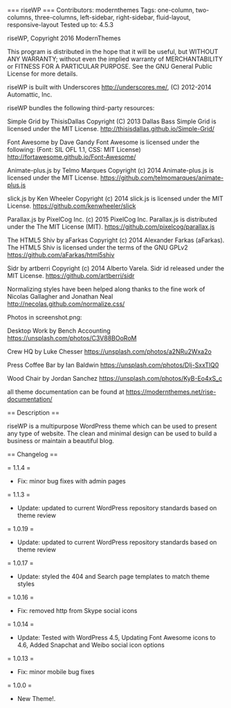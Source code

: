 === riseWP ===
Contributors: modernthemes
Tags: one-column, two-columns, three-columns, left-sidebar, right-sidebar, fluid-layout, responsive-layout
Tested up to: 4.5.3

riseWP, Copyright 2016 ModernThemes

This program is distributed in the hope that it will be useful,
but WITHOUT ANY WARRANTY; without even the implied warranty of
MERCHANTABILITY or FITNESS FOR A PARTICULAR PURPOSE.  See the
GNU General Public License for more details.

riseWP is built with Underscores http://underscores.me/, (C) 2012-2014 Automattic, Inc.

riseWP bundles the following third-party resources: 

Simple Grid by ThisisDallas Copyright (C) 2013 Dallas Bass
Simple Grid is licensed under the MIT License.
http://thisisdallas.github.io/Simple-Grid/

Font Awesome by Dave Gandy
Font Awesome is licensed under the following: (Font: SIL OFL 1.1, CSS: MIT License)
http://fortawesome.github.io/Font-Awesome/

Animate-plus.js by Telmo Marques Copyright (c) 2014
Animate-plus.js is licensed under the MIT License.
https://github.com/telmomarques/animate-plus.js

slick.js by Ken Wheeler Copyright (c) 2014
slick.js is licensed under the MIT License.
https://github.com/kenwheeler/slick 

Parallax.js by PixelCog Inc. (c) 2015 PixelCog Inc.
Parallax.js is distributed under the The MIT License (MIT).
https://github.com/pixelcog/parallax.js

The HTML5 Shiv by aFarkas Copyright (c) 2014 Alexander Farkas (aFarkas).
The HTML5 Shiv is licensed under the terms of the GNU GPLv2 
https://github.com/aFarkas/html5shiv 

Sidr by artberri Copyright (c) 2014 Alberto Varela.
Sidr id released under the MIT License.
https://github.com/artberri/sidr

Normalizing styles have been helped along thanks to the fine work of
Nicolas Gallagher and Jonathan Neal http://necolas.github.com/normalize.css/

Photos in screenshot.png:
 
Desktop Work by Bench Accounting
https://unsplash.com/photos/C3V88BOoRoM

Crew HQ by Luke Chesser
https://unsplash.com/photos/a2NRu2Wxa2o

Press Coffee Bar by Ian Baldwin 
https://unsplash.com/photos/Dlj-SxxTlQ0 

Wood Chair by Jordan Sanchez
https://unsplash.com/photos/KyB-Eo4xS_c

all theme documentation can be found at https://modernthemes.net/rise-documentation/ 

== Description ==

riseWP is a multipurpose WordPress theme which can be used to present any type of website. The clean and minimal design can be used to build a business or maintain a beautiful blog.

== Changelog ==

= 1.1.4 =
* Fix: minor bug fixes with admin pages

= 1.1.3 =
* Update: updated to current WordPress repository standards based on theme review

= 1.0.19 =
* Update: updated to current WordPress repository standards based on theme review 

= 1.0.17 =
* Update: styled the 404 and Search page templates to match theme styles

= 1.0.16 =
* Fix: removed http from Skype social icons 

= 1.0.14 =
* Update: Tested with WordPress 4.5, Updating Font Awesome icons to 4.6, Added Snapchat and Weibo social icon options

= 1.0.13 =
* Fix: minor mobile bug fixes

= 1.0.0 =
* New Theme!.
